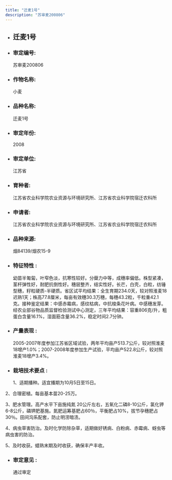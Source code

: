 ```yaml
---
title: "迁麦1号"
description: "苏审麦200806"
---
```

* ## 迁麦1号
* ###  审定编号:  
   苏审麦200806

*  ### 作物名称:  
   小麦

*   ###  品种名称: 
    迁麦1号

*   ### 审定年份: 
    2008

*   ### 审定单位:  
    江苏省

*   ### 育种者:  
    江苏省农业科学院农业资源与环境研究所、江苏省农业科学院宿迁农科所

*   ### 申请者:  
    江苏省农业科学院农业资源与环境研究所、江苏省农业科学院宿迁农科所

*   ### 品种来源:  
    烟84139/烟农15-9

*   ### 特征特性 : 
    幼苗半匍匐，叶窄色淡，抗寒性较好。分蘖力中等，成穗率偏低。株型紧凑，茎杆弹性好，耐肥抗倒性好。穗层整齐，结实性好。长芒，白壳，白粒，纺锤型穗，籽粒硬质-半硬质。省区试平均结果：全生育期234.0天，较对照淮麦18迟熟1天；株高77.8厘米，每亩有效穗30.3万穗，每穗43.2粒，千粒重42.1克。接种鉴定结果：中感赤霉病，感纹枯病，中抗梭条花叶病。中感穗发芽。经农业部谷物品质监督检验测试中心测定，三年平均结果：容重806克/升，粗蛋白含量16.1%，湿面筋含量36.2%，稳定时间2.7分钟。

*   ### 产量表现 : 
    2005-2007年度参加江苏省区域试验，两年平均亩产513.7公斤，较对照淮麦18增产1.0%；2007-2008年度参加生产试验，平均亩产522.8公斤，较对照淮麦18增产3.4%。

*   ### 栽培技术要点 : 
    1、适期播种。适宜播期为10月5日至15日。
2、合理密植。每亩基本苗20-25万。
3、肥水管理。高产水平下亩施纯氮 20公斤左右，五氧化二磷8-10公斤，氯化钾6-8公斤，磷钾肥基施。氮肥运筹基肥占60％，平衡肥占10%，拔节孕穗肥占30％。田间沟系配套，防止明涝暗渍。
4、病虫草害防治。及时化学防除杂草，适期做好锈病、白粉病、赤霉病、蚜虫等病虫害的防治。
5、及时收获。蜡熟末期及时收获，确保丰产丰收。


*   ### 审定意见 : 
    通过审定
